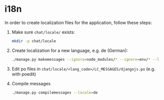 i18n
====

In order to create localization files for the application, follow these steps:

1. Make sure `chat/locale/` exists:

    ```bash
    mkdir -p chat/locale
    ```
2. Create localization for a new language, e.g. de (German):

    ```bash
    ./manage.py makemessages --ignore=node_modules/* --ignore=env/* --locale=de
    ```

3. Edit po files in `chat/locale/<lang_code>/LC_MESSAGES/djangojs.po` (e.g. with poedit)

4. Compile messages

    ```bash
    ./manage.py compilemessages --locale=de
    ```
